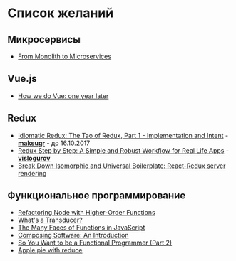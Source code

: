 # Список желаний

## Микросервисы
* [From Monolith to Microservices](https://blog.poki.com/from-monolith-to-microservices-b16bae1d6c9d)

## Vue.js
* [How we do Vue: one year later](https://about.gitlab.com/2017/11/09/gitlab-vue-one-year-later/)

## Redux
* [Idiomatic Redux: The Tao of Redux, Part 1 - Implementation and Intent](http://blog.isquaredsoftware.com/2017/05/idiomatic-redux-tao-of-redux-part-1) - **[maksugr](https://github.com/maksugr)** - до 16.10.2017
* [Redux Step by Step: A Simple and Robust Workflow for Real Life Apps](https://hackernoon.com/redux-step-by-step-a-simple-and-robust-workflow-for-real-life-apps-1fdf7df46092) - **[vislogurov](https://github.com/vislogurov)**
* [Break Down Isomorphic and Universal Boilerplate: React-Redux server rendering](https://hackernoon.com/isomorphic-universal-boilerplate-react-redux-server-rendering-tutorial-example-webpack-compenent-6e22106ae285)

## Функциональное программирование
* [Refactoring Node with Higher-Order Functions](http://blog.rangle.io/refactoring-node-with-higher-order-functions/)
* [What's a Transducer?](http://raganwald.com/2017/04/30/transducers.html)
* [The Many Faces of Functions in JavaScript](https://bocoup.com/blog/the-many-faces-of-functions-in-javascript)
* [Composing Software: An Introduction](https://medium.com/javascript-scene/composing-software-an-introduction-27b72500d6ea)
* [So You Want to be a Functional Programmer (Part 2)](https://medium.com/@cscalfani/so-you-want-to-be-a-functional-programmer-part-2-7005682cec4a)
* [Apple pie with reduce](https://medium.freecodecamp.com/understanding-array-prototype-reduce-and-recursion-using-apple-pie-f60cde58ea51)
